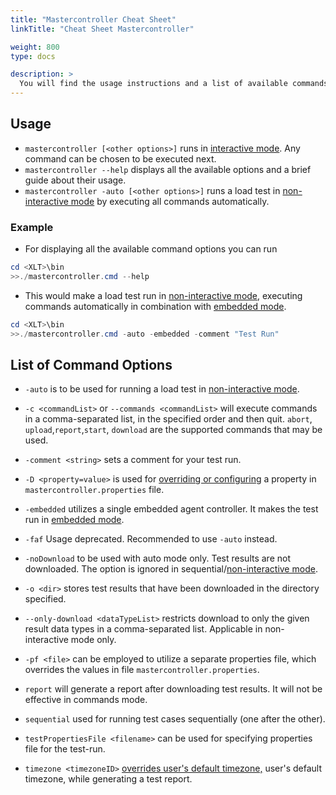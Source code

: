 ```yaml
---
title: "Mastercontroller Cheat Sheet"
linkTitle: "Cheat Sheet Mastercontroller"

weight: 800
type: docs

description: >
  You will find the usage instructions and a list of available commands below.
---
```

## Usage

- `mastercontroller [<other options>]` runs in [interactive mode](../310-test-execution/#interactive-mode). Any command can be chosen to be executed next.
- `mastercontroller --help` displays all the available options and a brief guide about their usage.
- `mastercontroller -auto [<other options>]` runs a load test in [non-interactive mode](../310-test-execution/#non-interactive-mode-scripted-commands) by executing all commands automatically.

### Example

- For displaying all the available command options you can run
```powershell
cd <XLT>\bin 
>>./mastercontroller.cmd --help 
```
- This would make a load test run in [non-interactive mode](../310-test-execution/#non-interactive-mode-scripted-commands), executing commands automatically in combination with [embedded mode](../310-test-execution/#embedded-mode).
```powershell 
cd <XLT>\bin
>>./mastercontroller.cmd -auto -embedded -comment "Test Run" 
```

## List of Command Options
- `-auto` is to be used for running a load test in [non-interactive mode](../310-test-execution/#non-interactive-mode-scripted-commands).

- `-c <commandList>` or `--commands <commandList>` will execute commands in a comma-separated list, in the specified order and then quit. `abort`, `upload`,`report`,`start`, `download` are the supported commands that may be used.

- `-comment <string>` sets a comment for your test run. 

- `-D <property=value>` is used for [overriding or configuring](../490-environment-configuration/#configuration-via-command-line) a property in `mastercontroller.properties` file.

- `-embedded` utilizes a single embedded agent controller. It makes the test run in [embedded mode](../310-test-execution/#embedded-mode).

- `-faf` Usage deprecated. Recommended to use `-auto` instead.

- `-noDownload` to be used with auto mode only. Test results are not downloaded. The option is ignored in sequential/[non-interactive mode](../310-test-execution/#non-interactive-mode-scripted-commands).

- `-o <dir>`  stores test results that have been downloaded in the directory specified. 

- `--only-download <dataTypeList>` restricts download to only the given result data types in a comma-separated list. Applicable in non-interactive mode only.

- `-pf <file>` can be employed to utilize a separate properties file, which overrides the values in file `mastercontroller.properties`.

- `report` will generate a report after downloading test results. It will not be effective in commands mode.

- `sequential` used for running test cases sequentially (one after the other).

- `testPropertiesFile <filename>` can be used for specifying properties file for the test-run.  

- `timezone <timezoneID>` [overrides user's default timezone,](../540-report-options/#setting-a-custom-time-zone) user's default timezone, while generating a test report.
